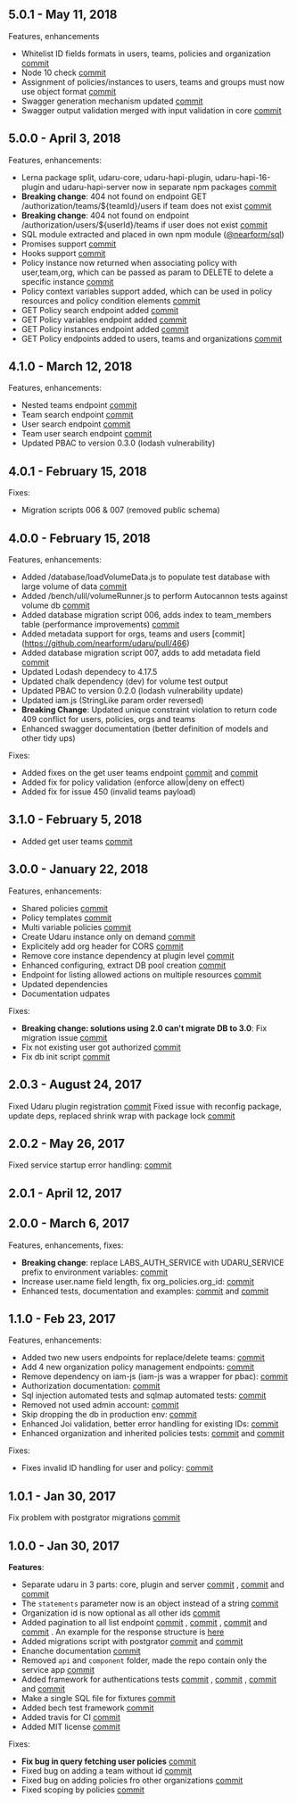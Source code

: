 ## 5.0.1 - May 11, 2018
Features, enhancements
-   Whitelist ID fields formats in users, teams, policies and organization [commit](https://github.com/nearform/udaru/pull/529)
-   Node 10 check [commit](https://github.com/nearform/udaru/pull/533)
-   Assignment of policies/instances to users, teams and groups must now use object format [commit](https://github.com/nearform/udaru/pull/535)
-   Swagger generation mechanism updated [commit](https://github.com/nearform/udaru/pull/532)
-   Swagger output validation merged with input validation in core [commit](https://github.com/nearform/udaru/pull/536)


## 5.0.0 - April 3, 2018
Features, enhancements:
-   Lerna package split, udaru-core, udaru-hapi-plugin, udaru-hapi-16-plugin and udaru-hapi-server now in separate npm packages [commit](https://github.com/nearform/udaru/pull/505)
-   **Breaking change**: 404 not found on endpoint GET /authorization/teams/${teamId}/users if team does not exist [commit](https://github.com/nearform/udaru/pull/444)
-   **Breaking change**: 404 not found on endpoint /authorization/users/${userId}/teams if user does not exist [commit](https://github.com/nearform/udaru/pull/444)
-   SQL module extracted and placed in own npm module ([@nearform/sql](https://www.npmjs.com/package/@nearform/sql))
-   Promises support [commit](https://github.com/nearform/udaru/pull/508)
-   Hooks support [commit](https://github.com/nearform/udaru/pull/503)
-   Policy instance now returned when associating policy with user,team,org, which can be passed as param to DELETE to delete a specific instance [commit](https://github.com/nearform/udaru/pull/506)
-   Policy context variables support added, which can be used in policy resources and policy condition elements [commit](https://github.com/nearform/udaru/pull/500)
-   GET Policy search endpoint added [commit](https://github.com/nearform/udaru/pull/515)
-   GET Policy variables endpoint added [commit](https://github.com/nearform/udaru/pull/515)
-   GET Policy instances endpoint added [commit](https://github.com/nearform/udaru/pull/521)
-   GET Policy endpoints added to users, teams and organizations [commit](https://github.com/nearform/udaru/pull/518)

## 4.1.0 - March 12, 2018
Features, enhancements:
-   Nested teams endpoint [commit](https://github.com/nearform/udaru/pull/477)
-   Team search endpoint [commit](https://github.com/nearform/udaru/pull/473)
-   User search endpoint [commit](https://github.com/nearform/udaru/pull/463)
-   Team user search endpoint [commit](https://github.com/nearform/udaru/pull/463)
-   Updated PBAC to version 0.3.0 (lodash vulnerability)

## 4.0.1 - February 15, 2018
Fixes:
-   Migration scripts 006 & 007 (removed public schema)

## 4.0.0 - February 15, 2018
Features, enhancements:
-   Added /database/loadVolumeData.js to populate test database with large volume of data [commit](https://github.com/nearform/udaru/pull/456)
-   Added /bench/ulil/volumeRunner.js to perform Autocannon tests against volume db [commit](https://github.com/nearform/udaru/pull/451)
-   Added database migration script 006, adds index to team_members table (performance improvements) [commit](https://github.com/nearform/udaru/pull/451)
-   Added metadata support for orgs, teams and users [commit] (https://github.com/nearform/udaru/pull/466)
-   Added database migration script 007, adds to add metadata field [commit](https://github.com/nearform/udaru/pull/466)
-   Updated Lodash dependecy to 4.17.5
-   Updated chalk dependency (dev) for volume test output
-   Updated PBAC to version 0.2.0 (lodash vulnerability update)
-   Updated iam.js (StringLike param order reversed)
-   **Breaking Change**: Updated unique constraint violation to return code 409 conflict for users, policies, orgs and teams
-   Enhanced swagger documentation (better definition of models and other tidy ups)

Fixes:
-   Added fixes on the get user teams endpoint [commit](https://github.com/nearform/udaru/pull/478) and [commit](https://github.com/nearform/udaru/pull/454)
-   Added fix for policy validation (enforce allow|deny on effect)
-   Added fix for issue 450 (invalid teams payload)

## 3.1.0 - February 5, 2018
-   Added get user teams [commit](https://github.com/nearform/udaru/pull/451)

## 3.0.0 - January 22, 2018
Features, enhancements:
-   Shared policies [commit](https://github.com/nearform/udaru/pull/437)
-   Policy templates [commit](https://github.com/nearform/udaru/pull/435)
-   Multi variable policies [commit](https://github.com/nearform/udaru/pull/441)
-   Create Udaru instance only on demand [commit](https://github.com/nearform/udaru/pull/440)
-   Explicitely add org header for CORS [commit](https://github.com/nearform/udaru/pull/434)
-   Remove core instance dependency at plugin level [commit](https://github.com/nearform/udaru/pull/433)
-   Enhanced configuring, extract DB pool creation [commit](https://github.com/nearform/udaru/pull/427)
-   Endpoint for listing allowed actions on multiple resources [commit](https://github.com/nearform/udaru/pull/418)
-   Updated dependencies
-   Documentation udpates

Fixes:
-   **Breaking change: solutions using 2.0 can't migrate DB to 3.0**: Fix migration issue [commit](https://github.com/nearform/udaru/pull/438)
-   Fix not existing user got authorized [commit](https://github.com/nearform/udaru/pull/429)
-   Fix db init script [commit](https://github.com/nearform/udaru/pull/432)

## 2.0.3 - August 24, 2017
Fixed Udaru plugin registration [commit](https://github.com/nearform/udaru/commit/c893346c026d6f87873685b70b2e0e63f475978a)
Fixed issue with reconfig package, update deps, replaced shrink wrap with package lock [commit](https://github.com/nearform/udaru/commit/8bbc13ae5ac1eeda4481a0334753683ddf858a44)

## 2.0.2 - May 26, 2017
Fixed service startup error handling: [commit](https://github.com/nearform/udaru/commit/7766f60872df8da78e2ebdaec9d1a792084d2e2c)

## 2.0.1 - April 12, 2017

## 2.0.0 - March 6, 2017

Features, enhancements, fixes:
-   **Breaking change**: replace LABS_AUTH_SERVICE with UDARU_SERVICE prefix to environment variables: [commit](https://github.com/nearform/udaru/commit/08684b1384c24afc2ed89aea0a3d3ab1cffbf511)
-   Increase user.name field length, fix org_policies.org_id: [commit](https://github.com/nearform/udaru/commit/17fee68ce15f4780dcd8e46bdeccecd55a592695)
-   Enhanced tests, documentation and examples: [commit](https://github.com/nearform/udaru/commit/298194275f46b4cff18036eb847a03d3d10d5ce5) and [commit](https://github.com/nearform/udaru/commit/f5651e03a6657d8a62b1631cc8e605e92a614e3d)

## 1.1.0 - Feb 23, 2017

Features, enhancements:
-   Added two new users endpoints for replace/delete teams: [commit](https://github.com/nearform/udaru/commit/c9ded2083b0340e1040ea72c997dd26cf38dc9b7)
-   Add 4 new organization policy management endpoints: [commit](https://github.com/nearform/udaru/commit/0049b7003ec0d8a426e0476853f12a6e6b1aa103)
-   Remove dependency on iam-js (iam-js was a wrapper for pbac): [commit](https://github.com/nearform/udaru/commit/04767e1c5a0197f6a1853ada535419086a599b19)
-   Authorization documentation: [commit](https://github.com/nearform/udaru/commit/0b1dc34a9a88834f756a6e3938612f3bee1b9c00)
-   Sql injection automated tests and sqlmap automated tests: [commit](https://github.com/nearform/udaru/commit/9e27cde1eded0de6a9170646b6972e4572786ca9)
-   Removed not used admin account: [commit](https://github.com/nearform/udaru/commit/6ef0e78d167eaf82d791648d72a21c7ce51abe9c)
-   Skip dropping the db in production env: [commit](https://github.com/nearform/udaru/commit/0da70a8a59db632296056a5ae9489b2dc8094c56)
-   Enhanced Joi validation, better error handling for existing IDs: [commit](https://github.com/nearform/udaru/commit/689550f42dcef528aefce1b34ad90e1811843f63)
-   Enhanced organization and inherited policies tests: [commit](https://github.com/nearform/udaru/commit/5ce64b5d6374e4342350d8bf000678ca1bf55815) and [commit](https://github.com/nearform/udaru/commit/ffe991088ae2a759e95f719e50f1fade95a99635)

Fixes:
-   Fixes invalid ID handling for user and policy: [commit](https://github.com/nearform/udaru/commit/90579222060070f473531e2f51890c9e74fdc4d4)


## 1.0.1 - Jan 30, 2017

Fix problem with postgrator migrations [commit](https://github.com/nearform/udaru/commit/3a1b6b1fd4dba3430f440c799334c2bf5cdb57c0)

## 1.0.0 - Jan 30, 2017

**Features**:
-   Separate udaru in 3 parts: core, plugin and server [commit](https://github.com/nearform/udaru/commit/d1625ddf91d3835aad6c70965ac4547346b886f3) , [commit](https://github.com/nearform/udaru/commit/9651465df93dfd26522d6fe0d47dcba8ebee6eee) and [commit](https://github.com/nearform/udaru/commit/a6e6aa257e188584388779278769412864baafad)
-   The `statements` parameter now is an object instead of a string [commit](https://github.com/nearform/udaru/commit/d495050026fa85502216f472648ae9484db7cc13)
-   Organization id is now optional as all other ids [commit](https://github.com/nearform/udaru/commit/611345ee1e3e56835f2de8cc309129bd077e751a)
-   Added pagination to all list endpoint [commit](https://github.com/nearform/udaru/commit/b92081b4951d2aed5d3dff30c44a98e42ee19367) , [commit](https://github.com/nearform/udaru/commit/8ae242e7f4eb48892924eee8e44e381cd26707e2) , [commit](https://github.com/nearform/udaru/commit/8c62585859d8122339ea82d5e69e7c398b6b0e64) and [commit](https://github.com/nearform/udaru/commit/611345ee1e3e56835f2de8cc309129bd077e751a) . An example for the response structure is [here](https://github.com/nearform/udaru/blob/master/lib/plugin/swagger.js#L68)
-   Added migrations script with postgrator [commit](https://github.com/nearform/udaru/commit/08abae12431e44a0ae730529a84d964364f04e45) and [commit](https://github.com/nearform/udaru/commit/a948ff18b1bf5c54b9683589a01bc94edda14892)
-   Enanche documentation [commit](https://github.com/nearform/udaru/commit/03462b3c4e6b8eaf22a6da7481d7504bf0e8e754)
-   Removed `api` and `component` folder, made the repo contain only the service app [commit](https://github.com/nearform/udaru/commit/bfd95a073752b643f81ec419c1bde0d454fe40d5)
-   Added framework for authentications tests [commit](https://github.com/nearform/udaru/commit/3f230b555ffdd7f1e1e6ccac44df41fac319ae7b) , [commit](https://github.com/nearform/udaru/commit/62de6d8ab793e54eeace1a37766d8706302a783a) , [commit](https://github.com/nearform/udaru/commit/9c0db2f885c61e31eab6ebd69de0c54de5df0d97) and [commit](https://github.com/nearform/udaru/commit/8a35b0fd7cba4e65b30a96fde289f39dc7d243bc)
-   Make a single SQL file for fixtures [commit](https://github.com/nearform/udaru/commit/a7e0948471f332592a43655fdd9adccea0438659)
-   Added bech test framework [commit](https://github.com/nearform/udaru/commit/f6014dc7e4e0f391ee495c53ecb5b07c19bd30e7)
-   Added travis for CI [commit](https://github.com/nearform/udaru/commit/3d6f33ecb67807f85254715f6a6807cbed2edf32)
-   Added MIT license [commit](https://github.com/nearform/udaru/commit/d052645183dd9150f7f63ab5a5329da6749437ac)

Fixes:
-   **Fix bug in query fetching user policies** [commit](https://github.com/nearform/udaru/commit/ae23dfd516bb541c4ef2f7f5dfa6b574cb3e4f40)
-   Fixed bug on adding a team without id [commit](https://github.com/nearform/udaru/commit/275f48bbe4088f180e3e13fd6ca81d7113f4f0b0)
-   Fixed bug on adding policies fro other organizations [commit](https://github.com/nearform/udaru/commit/540587cf8e82600b61598b32f4dcd85300981f05)
-   Fixed scoping by policies [commit](https://github.com/nearform/udaru/commit/3f64348ebea4fb536d0ab37d7d7672875c5cc405)
